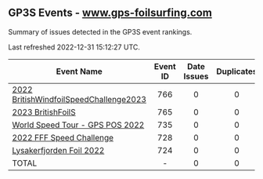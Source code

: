 ## GP3S Events - www.gps-foilsurfing.com

Summary of issues detected in the GP3S event rankings.

Last refreshed 2022-12-31 15:12:27 UTC.

| Event Name | Event ID | Date Issues | Duplicates | Ghosts | Missing | Incorrect | Actions |
| ---------- | :------: | :---------: | :--------: | :----: | :-----: | :-------: | :-----: |
| [2022 BritishWindfoilSpeedChallenge2023](766.md) | 766 | 0 | 0 | 0 | 0 | 0 | 0 |
| [2023 BritishFoilS](765.md) | 765 | 0 | 0 | 0 | 0 | 0 | 0 |
| [World Speed Tour - GPS POS 2022](735.md) | 735 | 0 | 0 | 0 | 0 | 0 | 0 |
| [2022 FFF Speed Challenge](728.md) | 728 | 0 | 0 | 0 | 0 | 0 | 0 |
| [Lysakerfjorden Foil 2022](724.md) | 724 | 0 | 0 | 0 | 0 | 0 | 0 |
| TOTAL | - | 0 | 0 | 0 | 0 | 0 | 0 |
